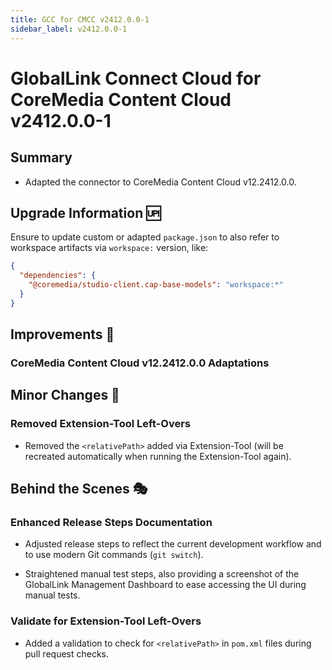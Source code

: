 ```yaml
---
title: GCC for CMCC v2412.0.0-1
sidebar_label: v2412.0.0-1
---
```


# GlobalLink Connect Cloud for CoreMedia Content Cloud v2412.0.0-1

## Summary

* Adapted the connector to CoreMedia Content Cloud v12.2412.0.0.

## Upgrade Information 🆙

Ensure to update custom or adapted `package.json` to also refer to workspace
artifacts via `workspace:` version, like:

```json
{
  "dependencies": {
    "@coremedia/studio-client.cap-base-models": "workspace:*"
  }
}
```

## Improvements 💪

### CoreMedia Content Cloud v12.2412.0.0 Adaptations

## Minor Changes 🧹

### Removed Extension-Tool Left-Overs

* Removed the `<relativePath>` added via Extension-Tool (will be recreated
  automatically when running the Extension-Tool again).

## Behind the Scenes 🎭

### Enhanced Release Steps Documentation

* Adjusted release steps to reflect the current development workflow and to
  use modern Git commands (`git switch`).

* Straightened manual test steps, also providing a screenshot of the
  GlobalLink Management Dashboard to ease accessing the UI during
  manual tests.

### Validate for Extension-Tool Left-Overs

* Added a validation to check for `<relativePath>` in `pom.xml` files during
  pull request checks.
